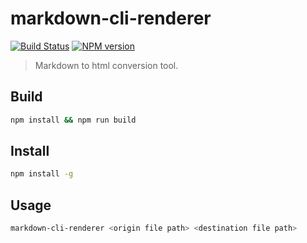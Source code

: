 # markdown-cli-renderer

[![Build Status](https://img.shields.io/travis/malcp/markdown-cli-renderer/master.svg?style=flat)](https://travis-ci.org/malcp/markdown-cli-renderer)
[![NPM version](https://img.shields.io/npm/v/markdown-cli-renderer.svg?style=flat)](https://www.npmjs.org/package/markdown-cli-renderer)

> Markdown to html conversion tool.

## Build

```bash
npm install && npm run build
```

## Install

```bash
npm install -g
```

## Usage

```bash
markdown-cli-renderer <origin file path> <destination file path>
```
